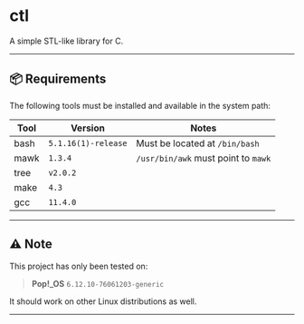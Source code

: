 # ctl
A simple STL-like library for C.

---

## 📦 Requirements

The following tools must be installed and available in the system path:

| Tool  | Version               | Notes                                       |
|-------|------------------------|---------------------------------------------|
| bash  | `5.1.16(1)-release`   | Must be located at `/bin/bash`              |
| mawk  | `1.3.4`               | `/usr/bin/awk` must point to `mawk`         |
| tree  | `v2.0.2`              |                                             |
| make  | `4.3`                 |                                             |
| gcc   | `11.4.0`              |                                             |

---

## ⚠️ Note

This project has only been tested on:

> **Pop!_OS** `6.12.10-76061203-generic`

It should work on other Linux distributions as well.

---

